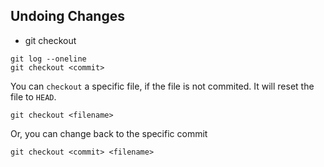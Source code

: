 ## Undoing Changes
- git checkout
```
git log --oneline 
git checkout <commit>
```
You can `checkout` a specific file, if the file is not commited. It will reset the file to `HEAD`.
```
git checkout <filename>
```
Or, you can change back to the specific commit
```
git checkout <commit> <filename>
```


